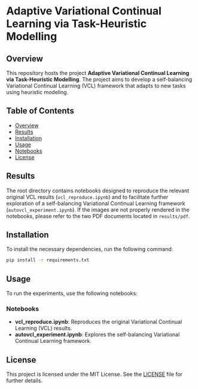 # Adaptive Variational Continual Learning via Task-Heuristic Modelling

## Overview

This repository hosts the project **Adaptive Variational Continual Learning via Task-Heuristic Modelling**. The project aims to develop a self-balancing Variational Continual Learning (VCL) framework that adapts to new tasks using heuristic modeling.

## Table of Contents

- [Overview](#overview)
- [Results](#results)
- [Installation](#installation)
- [Usage](#usage)
- [Notebooks](#notebooks)
- [License](#license)

## Results

The root directory contains notebooks designed to reproduce the relevant original VCL results (`vcl_reproduce.ipynb`) and to facilitate further exploration of a self-balancing Variational Continual Learning framework (`autovcl_experiment.ipynb`). If the images are not properly rendered in the notebooks, please refer to the two PDF documents located in `results/pdf`.

## Installation

To install the necessary dependencies, run the following command:

```bash
pip install -r requirements.txt
```

## Usage

To run the experiments, use the following notebooks:

### Notebooks

- **vcl_reproduce.ipynb**: Reproduces the original Variational Continual Learning (VCL) results.
- **autovcl_experiment.ipynb**: Explores the self-balancing Variational Continual Learning framework.

## License

This project is licensed under the MIT License. See the [LICENSE](#) file for further details.

